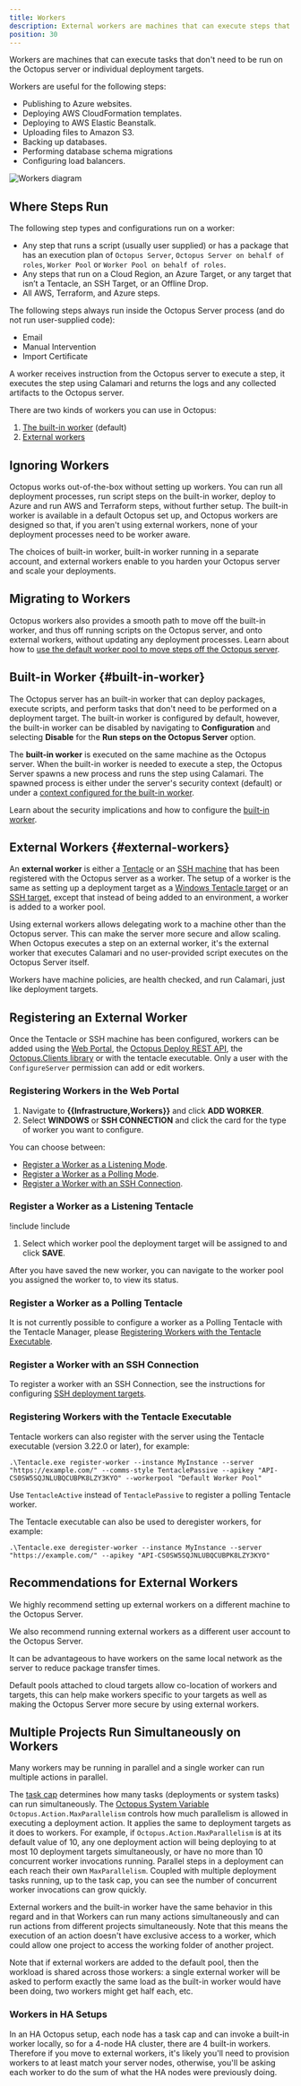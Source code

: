 ```yaml
---
title: Workers
description: External workers are machines that can execute steps that don't need to be performed on the Octopus server or deployment targets.
position: 30
---
```


Workers are machines that can execute tasks that don't need to be run on the Octopus server or individual deployment targets.

Workers are useful for the following steps:

- Publishing to Azure websites.
- Deploying AWS CloudFormation templates.
- Deploying to AWS Elastic Beanstalk.
- Uploading files to Amazon S3.
- Backing up databases.
- Performing database schema migrations
- Configuring load balancers.

![Workers diagram](workers-diagram-img.png "width=1000")

## Where Steps Run

The following step types and configurations run on a worker:

- Any step that runs a script (usually user supplied) or has a package that has an execution plan of `Octopus Server`, `Octopus Server on behalf of roles`, `Worker Pool` or `Worker Pool on behalf of roles`.
- Any steps that run on a Cloud Region, an Azure Target, or any target that isn’t a Tentacle, an SSH Target, or an Offline Drop.
- All AWS, Terraform, and Azure steps.

The following steps always run inside the Octopus Server process (and do not run user-supplied code):

- Email
- Manual Intervention
- Import Certificate

A worker receives instruction from the Octopus server to execute a step, it executes the step using Calamari and returns the logs and any collected artifacts to the Octopus server.

There are two kinds of workers you can use in Octopus:

1. [The built-in worker](#built-in-worker) (default)
1. [External workers](#external-workers)

## Ignoring Workers

Octopus works out-of-the-box without setting up workers.  You can run all deployment processes, run script steps on the built-in worker, deploy to Azure and run AWS and Terraform steps, without further setup.  The built-in worker is available in a default Octopus set up, and Octopus workers are designed so that, if you aren't using external workers, none of your deployment processes need to be worker aware.

The choices of built-in worker, built-in worker running in a separate account, and external workers enable to you harden your Octopus server and scale your deployments.

## Migrating to Workers

Octopus workers also provides a smooth path to move off the built-in worker, and thus off running scripts on the Octopus server, and onto external workers, without updating any deployment processes.  Learn about how to [use the default worker pool to move steps off the Octopus server](/docs/infrastructure/workers/worker-pools.md#Using-the-default-pool-to-stop-running-scripts-on-the-server).


## Built-in Worker {#built-in-worker}

The Octopus server has an built-in worker that can deploy packages, execute scripts, and perform tasks that don't need to be performed on a deployment target. The built-in worker is configured by default, however, the built-in worker can be disabled by navigating to **Configuration** and selecting **Disable** for the **Run steps on the Octopus Server** option.

The **built-in worker** is executed on the same machine as the Octopus server.  When the built-in worker is needed to execute a step, the Octopus Server spawns a new process and runs the step using Calamari.  The spawned process is either under the server's security context (default) or under a [context configured for the built-in worker](/docs/infrastructure/workers/built-in-worker.md#Running-tasks-on-the-Octopus-Server-as-a-different-user).

Learn about the security implications and how to configure the [built-in worker](/docs/infrastructure/workers/built-in-worker.md).

## External Workers {#external-workers}

An **external worker** is either a [Tentacle](/docs/infrastructure/deployment-targets/windows-targets/index.md) or an [SSH machine](/docs/infrastructure/deployment-targets/linux/index.md) that has been registered with the Octopus server as a worker.  The setup of a worker is the same as setting up a deployment target as a [Windows Tentacle target](/docs/infrastructure/deployment-targets/windows-targets/index.md) or an [SSH target](/docs/infrastructure/deployment-targets/linux/index.md), except that instead of being added to an environment, a worker is added to a worker pool.

Using external workers allows delegating work to a machine other than the Octopus server.  This can make the server more secure and allow scaling.  When Octopus executes a step on an external worker, it's the external worker that executes Calamari and no user-provided script executes on the Octopus Server itself.

Workers have machine policies, are health checked, and run Calamari, just like deployment targets.

## Registering an External Worker

Once the Tentacle or SSH machine has been configured, workers can be added using the [Web Portal](#registering-workers-in-the-web-portal), the [Octopus Deploy REST API](/docs/api-and-integration/api/index.md), the [Octopus.Clients library](/docs/api-and-integration/octopus.client.md) or with the tentacle executable.  Only a user with the `ConfigureServer` permission can add or edit workers.

### Registering Workers in the Web Portal

1. Navigate to **{{Infrastructure,Workers}}** and click **ADD WORKER**.
1. Select **WINDOWS** or **SSH CONNECTION** and click the card for the type of worker you want to configure.

You can choose between:

- [Register a Worker as a Listening Mode](#register-a-worker-as-a-listening-tentacle).
- [Register a Worker as a Polling Mode](#register-a-worker-as-a-polling-tentacle).
- [Register a Worker with an SSH Connection](#register-a-worker-with-an-ssh-connection).

### Register a Worker as a Listening Tentacle

!include <install-tentacle-manager>
!include <configure-listening>
1. Select which worker pool the deployment target will be assigned to and click **SAVE**.

After you have saved the new worker, you can navigate to the worker pool you assigned the worker to, to view its status.

### Register a Worker as a Polling Tentacle

It is not currently possible to configure a worker as a Polling Tentacle with the Tentacle Manager, please [Registering Workers with the Tentacle Executable](#registering-workers-with-the-tentacle-executable).

### Register a Worker with an SSH Connection

To register a worker with an SSH Connection, see the instructions for configuring [SSH deployment targets](/docs/infrastructure/deployment-targets/linux/index.md).

### Registering Workers with the Tentacle Executable

Tentacle workers can also register with the server using the Tentacle executable (version 3.22.0 or later), for example:

```
.\Tentacle.exe register-worker --instance MyInstance --server "https://example.com/" --comms-style TentaclePassive --apikey "API-CS0SW5SQJNLUBQCUBPK8LZY3KYO" --workerpool "Default Worker Pool"
```

Use `TentacleActive` instead of `TentaclePassive` to register a polling Tentacle worker.

The Tentacle executable can also be used to deregister workers, for example:
```
.\Tentacle.exe deregister-worker --instance MyInstance --server "https://example.com/" --apikey "API-CS0SW5SQJNLUBQCUBPK8LZY3KYO"
```

## Recommendations for External Workers

We highly recommend setting up external workers on a different machine to the Octopus Server.

We also recommend running external workers as a different user account to the Octopus Server.

It can be advantageous to have workers on the same local network as the server to reduce package transfer times.

Default pools attached to cloud targets allow co-location of workers and targets, this can help make workers specific to your targets as well as making the Octopus Server more secure by using external workers.

## Multiple Projects Run Simultaneously on Workers

Many workers may be running in parallel and a single worker can run multiple actions in parallel.  

The [task cap](/docs/support/increase-the-octopus-server-task-cap.md) determines how many tasks (deployments or system tasks) can run simultaneously.  The [Octopus System Variable](/docs/deployment-process/variables/system-variables.md) `Octopus.Action.MaxParallelism` controls how much parallelism is allowed in executing a deployment action.  It applies the same to deployment targets as it does to workers.   For example, if `Octopus.Action.MaxParallelism` is at its default value of 10, any one deployment action will being deploying to at most 10 deployment targets simultaneously, or have no more than 10 concurrent worker invocations running. Parallel steps in a deployment can each reach their own `MaxParallelism`.  Coupled with multiple deployment tasks running, up to the task cap, you can see the number of concurrent worker invocations can grow quickly.

External workers and the built-in worker have the same behavior in this regard and in that Workers can run many actions simultaneously and can run actions from different projects simultaneously.  Note that this means the execution of an action doesn't have exclusive access to a worker, which could allow one project to access the working folder of another project.

Note that if external workers are added to the default pool, then the workload is shared across those workers: a single external worker will be asked to perform exactly the same load as the built-in worker would have been doing, two workers might get half each, etc.

### Workers in HA Setups

In an HA Octopus setup, each node has a task cap and can invoke a built-in worker locally, so for a 4-node HA cluster, there are 4 built-in workers.  Therefore if you move to external workers, it's likely you'll need to provision workers to at least match your server nodes, otherwise, you'll be asking each worker to do the sum of what the HA nodes were previously doing.
